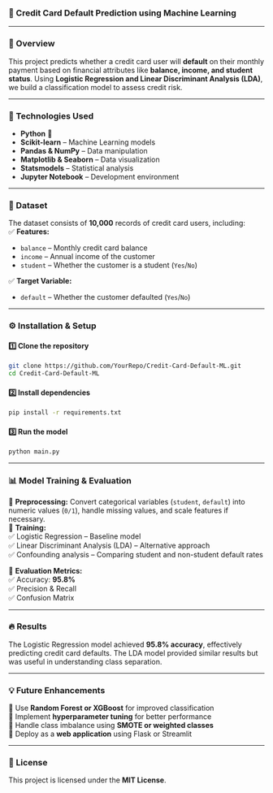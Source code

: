 ### 🏦 Credit Card Default Prediction using Machine Learning  

---

### 📌 Overview  
This project predicts whether a credit card user will **default** on their monthly payment based on financial attributes like **balance, income, and student status**. Using **Logistic Regression and Linear Discriminant Analysis (LDA)**, we build a classification model to assess credit risk.  

---

### 🚀 Technologies Used  
- **Python** 🐍  
- **Scikit-learn** – Machine Learning models  
- **Pandas & NumPy** – Data manipulation  
- **Matplotlib & Seaborn** – Data visualization  
- **Statsmodels** – Statistical analysis  
- **Jupyter Notebook** – Development environment  

---

### 📂 Dataset  
The dataset consists of **10,000** records of credit card users, including:  
✅ **Features:**  
   - `balance` – Monthly credit card balance  
   - `income` – Annual income of the customer  
   - `student` – Whether the customer is a student (`Yes`/`No`)  

✅ **Target Variable:**  
   - `default` – Whether the customer defaulted (`Yes`/`No`)  

---

### ⚙️ Installation & Setup  
#### 1️⃣ Clone the repository  
```bash
git clone https://github.com/YourRepo/Credit-Card-Default-ML.git  
cd Credit-Card-Default-ML  
```
#### 2️⃣ Install dependencies  
```bash
pip install -r requirements.txt  
```
#### 3️⃣ Run the model  
```bash
python main.py  
```

---

### 📊 Model Training & Evaluation  
🔹 **Preprocessing:** Convert categorical variables (`student`, `default`) into numeric values (`0/1`), handle missing values, and scale features if necessary.  
🔹 **Training:**  
   ✅ Logistic Regression – Baseline model  
   ✅ Linear Discriminant Analysis (LDA) – Alternative approach  
   ✅ Confounding analysis – Comparing student and non-student default rates  

🔹 **Evaluation Metrics:**  
✅ Accuracy: **95.8%**  
✅ Precision & Recall  
✅ Confusion Matrix  

---

### 🔥 Results  
The Logistic Regression model achieved **95.8% accuracy**, effectively predicting credit card defaults. The LDA model provided similar results but was useful in understanding class separation.  

---

### 💡 Future Enhancements  
🚀 Use **Random Forest or XGBoost** for improved classification  
🚀 Implement **hyperparameter tuning** for better performance  
🚀 Handle class imbalance using **SMOTE or weighted classes**  
🚀 Deploy as a **web application** using Flask or Streamlit  

---

### 📜 License  
This project is licensed under the **MIT License**.  
